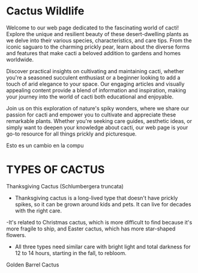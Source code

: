 # Cactus Wildlife

Welcome to our web page dedicated to the fascinating world of cacti! Explore the unique and resilient beauty of these desert-dwelling plants as we delve into their various species, characteristics, and care tips. From the iconic saguaro to the charming prickly pear, learn about the diverse forms and features that make cacti a beloved addition to gardens and homes worldwide.

Discover practical insights on cultivating and maintaining cacti, whether you're a seasoned succulent enthusiast or a beginner looking to add a touch of arid elegance to your space. Our engaging articles and visually appealing content provide a blend of information and inspiration, making your journey into the world of cacti both educational and enjoyable.

Join us on this exploration of nature's spiky wonders, where we share our passion for cacti and empower you to cultivate and appreciate these remarkable plants. Whether you're seeking care guides, aesthetic ideas, or simply want to deepen your knowledge about cacti, our web page is your go-to resource for all things prickly and picturesque.

Esto es un cambio en la compu

# TYPES OF CACTUS

Thanksgiving Cactus (Schlumbergera truncata)

- Thanksgiving cactus is a long-lived type that doesn't have prickly spikes, so it can be grown around kids and pets. It can live for decades with the right care.

-It's related to Christmas cactus, which is more difficult to find because it's more fragile to ship, and Easter cactus, which has more star-shaped flowers.

- All three types need similar care with bright light and total darkness for 12 to 14 hours, starting in the fall, to rebloom.

Golden Barrel Cactus
